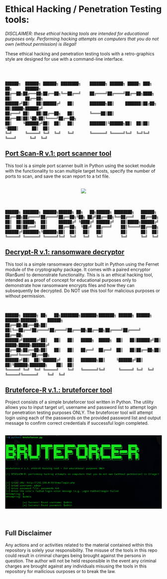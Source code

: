 <h1>Ethical Hacking / Penetration Testing tools:</h1>

<i>DISCLAIMER: these ethical hacking tools are intended for educational purposes only. Performing hacking attempts on computers that you do not own (without permission) is illegal!</i>
<br>
<p> These ethical hacking and penetration testing tools with a retro-graphics style are designed for use with a command-line interface.</p>
<br><br>

    ██████╗  ██████╗ ██████╗ ████████╗    ███████╗ ██████╗ █████╗ ███╗   ██╗      ██████╗ 
    ██╔══██╗██╔═══██╗██╔══██╗╚══██╔══╝    ██╔════╝██╔════╝██╔══██╗████╗  ██║      ██╔══██╗
    ██████╔╝██║   ██║██████╔╝   ██║       ███████╗██║     ███████║██╔██╗ ██║█████╗██████╔╝
    ██╔═══╝ ██║   ██║██╔══██╗   ██║       ╚════██║██║     ██╔══██║██║╚██╗██║╚════╝██╔══██╗
    ██║     ╚██████╔╝██║  ██║   ██║       ███████║╚██████╗██║  ██║██║ ╚████║      ██║  ██║
    ╚═╝      ╚═════╝ ╚═╝  ╚═╝   ╚═╝       ╚══════╝ ╚═════╝╚═╝  ╚═╝╚═╝  ╚═══╝      ╚═╝  ╚═╝
                                                                                      

<h2><a href="https://github.com/hanoconnor/ethical-hacking-tools/tree/main/Lib/port-scanner">Port Scan-R v.1: port scanner tool</a></h2>

<p>This tool is a simple port scanner built in Python using the socket module with the functionality to scan multiple target hosts, specify the number of ports to scan, and save the scan report to a txt file.</p>
<br>

<div align="center">
<img src="https://github.com/hanoconnor/ethical-hacking-tools/blob/main/Lib/port-scanner/media/port-scan-alt.png"/>
</div>
<br><br>

    ██████╗ ███████╗ ██████╗██████╗ ██╗   ██╗██████╗ ████████╗   ██████╗ 
    ██╔══██╗██╔════╝██╔════╝██╔══██╗╚██╗ ██╔╝██╔══██╗╚══██╔══╝   ██╔══██╗
    ██║  ██║█████╗  ██║     ██████╔╝ ╚████╔╝ ██████╔╝   ██║█████╗██████╔╝
    ██║  ██║██╔══╝  ██║     ██╔══██╗  ╚██╔╝  ██╔═══╝    ██║╚════╝██╔══██╗
    ██████╔╝███████╗╚██████╗██║  ██║   ██║   ██║        ██║      ██║  ██║
    ╚═════╝ ╚══════╝ ╚═════╝╚═╝  ╚═╝   ╚═╝   ╚═╝        ╚═╝      ╚═╝  ╚═╝
                                                                     

<h2><a href ="https://github.com/hanoconnor/ethical-hacking-tools/tree/main/Lib/ransomware-decryptor">Decrypt-R v.1: ransomware decryptor</a></h2>
 
<p>This tool is a simple ransomware decryptor built in Python using the Fernet module of the cryptography package. It comes with a paired encryptor (Ran$um) to demonstrate functionality. This is is an ethical hacking tool, intended as a proof of concept for educational purposes only to demonstrate how ransomware encrypts files and how they can subsequently be decrypted. Do NOT use this tool for malicious purposes or without permission.</p>
<br>

                                                                                                                        
    ██████╗ ██████╗ ██╗   ██╗████████╗███████╗███████╗ ██████╗ ██████╗  ██████╗███████╗    ██████╗ 
    ██╔══██╗██╔══██╗██║   ██║╚══██╔══╝██╔════╝██╔════╝██╔═══██╗██╔══██╗██╔════╝██╔════╝    ██╔══██╗
    ██████╔╝██████╔╝██║   ██║   ██║   █████╗  █████╗  ██║   ██║██████╔╝██║     █████╗█████╗██████╔╝
    ██╔══██╗██╔══██╗██║   ██║   ██║   ██╔══╝  ██╔══╝  ██║   ██║██╔══██╗██║     ██╔══╝╚════╝██╔══██╗
    ██████╔╝██║  ██║╚██████╔╝   ██║   ███████╗██║     ╚██████╔╝██║  ██║╚██████╗███████╗    ██║  ██║
    ╚═════╝ ╚═╝  ╚═╝ ╚═════╝    ╚═╝   ╚══════╝╚═╝      ╚═════╝ ╚═╝  ╚═╝ ╚═════╝╚══════╝    ╚═╝  ╚═╝
                                                                                               
                                                                                                                        
<h2> <a href="https://github.com/hanoconnor/ethical-hacking-tools/tree/main/Lib/bruteforcer">Bruteforce-R v.1.: bruteforcer tool</a></h2>

<p> Project consists of a simple bruteforcer tool written in Python. The utility allows you to input target url, username and password list to attempt login for penetration testing purposes ONLY. The bruteforcer tool will attempt login using each of the passwords on the provided password list and output message to confirm correct credentials if successful login completed.  </p>
<br>

<div align="center">
<img src="https://github.com/hanoconnor/eh-tools/blob/main/Lib/bruteforcer/bruteforcer-example-owaspbwa-alt.png"/>
</div>
<br><br>

<h2>Full Disclaimer</h2>
<p>Any actions and or activities related to the material contained within this repository is solely your responsibility. The misuse of the tools in this repo could result in criminal charges being brought against the persons in question. The author will not be held responsible in the event any criminal charges are brought against any individuals misusing the tools in this repository for mailicious ourposes or to break the law.</p>
